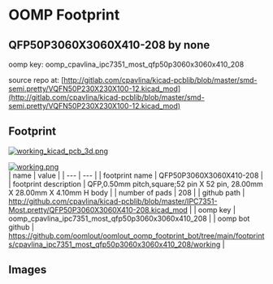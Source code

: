 # OOMP Footprint  
## QFP50P3060X3060X410-208  by none  
  
oomp key: oomp_cpavlina_ipc7351_most_qfp50p3060x3060x410_208  
  
source repo at: [http://gitlab.com/cpavlina/kicad-pcblib/blob/master/smd-semi.pretty/VQFN50P230X230X100-12.kicad_mod](http://gitlab.com/cpavlina/kicad-pcblib/blob/master/smd-semi.pretty/VQFN50P230X230X100-12.kicad_mod)  
## Footprint  
  
[![working_kicad_pcb_3d.png](working_kicad_pcb_3d_600.png)](working_kicad_pcb_3d.png)  
  
[![working.png](working_600.png)](working.png)  
| name | value | 
| --- | --- | 
| footprint name | QFP50P3060X3060X410-208 | 
| footprint description | QFP,0.50mm pitch,square;52 pin X 52 pin, 28.00mm X 28.00mm X 4.10mm H body | 
| number of pads | 208 | 
| github path | http://github.com/cpavlina/kicad-pcblib/blob/master/IPC7351-Most.pretty/QFP50P3060X3060X410-208.kicad_mod | 
| oomp key | oomp_cpavlina_ipc7351_most_qfp50p3060x3060x410_208 | 
| oomp bot github | https://github.com/oomlout/oomlout_oomp_footprint_bot/tree/main/footprints/cpavlina_ipc7351_most_qfp50p3060x3060x410_208/working | 
## Images  
